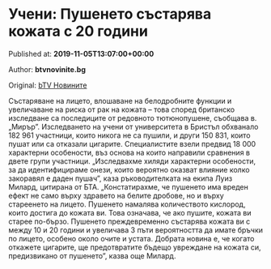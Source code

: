 
# Учени: Пушенето състарява кожата с 20 години

Published at: **2019-11-05T13:07:00+00:00**

Author: **btvnovinite.bg**

Original: [bTV Новините](https://btvnovinite.bg/lifestyle/liubopitno/ucheni-pusheneto-sastarjava-kozhata.html)

Състаряване на лицето, влошаване на белодробните функции и увеличаване на риска от рак на кожата – това според британско изследване са последиците от редовното тютюнопушене, съобщава в. „Мирър”.
Изследването на учени от университета в Бристъл обхванало 182 961 участници, които никога не са пушили, и други 150 831, които пушат или са отказали цигарите.
Специалистите взели предвид 18 000 характерни особености, въз основа на които направили сравнения в двете групи участници.
„Изследвахме хиляди характерни особености, за да идентифицираме онези, които вероятно оказват влияние колко закоравял е даден пушач”, каза ръководителката на екипа Луиз Милард, цитирана от БТА.
„Констатирахме, че пушенето има вреден ефект не само върху здравето на белите дробове, но и върху стареенето на лицето. Пушенето намалява количеството кислород, които достига до кожата ви. Това означава, че ако пушите, кожата ви старее по-бързо. Пушенето преждевременно състарява кожата ви с между 10 и 20 години и увеличава 3 пъти вероятността да имате бръчки по лицето, особено около очите и устата. Добрата новина е, че когато откажете цигарите, ще предотвратите бъдещо увреждане на кожата си, предизвикано от пушенето”, казва още Милард.

